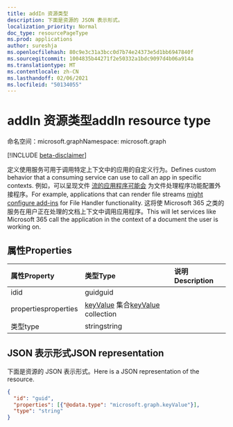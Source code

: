```yaml
---
title: addIn 资源类型
description: 下面是资源的 JSON 表示形式。
localization_priority: Normal
doc_type: resourcePageType
ms.prod: applications
author: sureshja
ms.openlocfilehash: 80c9e3c31a3bcc0d7b74e24373e5d1bb6947840f
ms.sourcegitcommit: 1004835b44271f2e50332a1bdc9097d4b06a914a
ms.translationtype: MT
ms.contentlocale: zh-CN
ms.lasthandoff: 02/06/2021
ms.locfileid: "50134055"
---
```

# <a name="addin-resource-type"></a><span data-ttu-id="44926-103">addIn 资源类型</span><span class="sxs-lookup"><span data-stu-id="44926-103">addIn resource type</span></span>

<span data-ttu-id="44926-104">命名空间：microsoft.graph</span><span class="sxs-lookup"><span data-stu-id="44926-104">Namespace: microsoft.graph</span></span>

[!INCLUDE [beta-disclaimer](../../includes/beta-disclaimer.md)]

<span data-ttu-id="44926-105">定义使用服务可用于调用特定上下文中的应用的自定义行为。</span><span class="sxs-lookup"><span data-stu-id="44926-105">Defines custom behavior that a consuming service can use to call an app in specific contexts.</span></span> <span data-ttu-id="44926-106">例如，可以呈现文件 [流的应用程序可能会](/onedrive/developer/file-handlers/?view=odsp-graph-online) 为文件处理程序功能配置外接程序。</span><span class="sxs-lookup"><span data-stu-id="44926-106">For example, applications that can render file streams [might configure add-ins](/onedrive/developer/file-handlers/?view=odsp-graph-online) for File Handler functionality.</span></span> <span data-ttu-id="44926-107">这将使 Microsoft 365 之类的服务在用户正在处理的文档上下文中调用应用程序。</span><span class="sxs-lookup"><span data-stu-id="44926-107">This will let services like Microsoft 365 call the application in the context of a document the user is working on.</span></span>

## <a name="properties"></a><span data-ttu-id="44926-108">属性</span><span class="sxs-lookup"><span data-stu-id="44926-108">Properties</span></span>
| <span data-ttu-id="44926-109">属性</span><span class="sxs-lookup"><span data-stu-id="44926-109">Property</span></span>     | <span data-ttu-id="44926-110">类型</span><span class="sxs-lookup"><span data-stu-id="44926-110">Type</span></span>   |<span data-ttu-id="44926-111">说明</span><span class="sxs-lookup"><span data-stu-id="44926-111">Description</span></span>|
|:---------------|:--------|:----------|
|<span data-ttu-id="44926-112">id</span><span class="sxs-lookup"><span data-stu-id="44926-112">id</span></span>|<span data-ttu-id="44926-113">guid</span><span class="sxs-lookup"><span data-stu-id="44926-113">guid</span></span>||
|<span data-ttu-id="44926-114">properties</span><span class="sxs-lookup"><span data-stu-id="44926-114">properties</span></span>|<span data-ttu-id="44926-115">[keyValue](keyvalue.md) 集合</span><span class="sxs-lookup"><span data-stu-id="44926-115">[keyValue](keyvalue.md) collection</span></span>||
|<span data-ttu-id="44926-116">类型</span><span class="sxs-lookup"><span data-stu-id="44926-116">type</span></span>|<span data-ttu-id="44926-117">string</span><span class="sxs-lookup"><span data-stu-id="44926-117">string</span></span>||

## <a name="json-representation"></a><span data-ttu-id="44926-118">JSON 表示形式</span><span class="sxs-lookup"><span data-stu-id="44926-118">JSON representation</span></span>

<span data-ttu-id="44926-119">下面是资源的 JSON 表示形式。</span><span class="sxs-lookup"><span data-stu-id="44926-119">Here is a JSON representation of the resource.</span></span>

<!-- {
  "blockType": "resource",
  "optionalProperties": [

  ],
  "@odata.type": "microsoft.graph.addIn"
}-->

```json
{
  "id": "guid",
  "properties": [{"@odata.type": "microsoft.graph.keyValue"}],
  "type": "string"
}

```

<!-- uuid: 8fcb5dbc-d5aa-4681-8e31-b001d5168d79
2015-10-25 14:57:30 UTC -->
<!--
{
  "type": "#page.annotation",
  "description": "addIn resource",
  "keywords": "",
  "section": "documentation",
  "tocPath": "",
  "suppressions": []
}
-->
